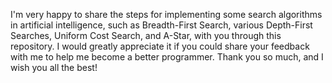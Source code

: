
I'm very happy to share the steps for implementing some search algorithms in artificial intelligence, such as Breadth-First Search, various Depth-First Searches, Uniform Cost Search, and A-Star, with you through this repository. I would greatly appreciate it if you could share your feedback with me to help me become a better programmer. Thank you so much, and I wish you all the best!

